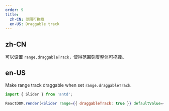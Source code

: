 ```yaml
---
order: 9
title:
  zh-CN: 范围可拖拽
  en-US: Draggable track
---
```


## zh-CN

可以设置 `range.draggableTrack`，使得范围刻度整体可拖拽。

## en-US

Make range track draggable when set `range.draggableTrack`.

```jsx
import { Slider } from 'antd';

ReactDOM.render(<Slider range={{ draggableTrack: true }} defaultValue={[20, 50]} />, mountNode);
```
